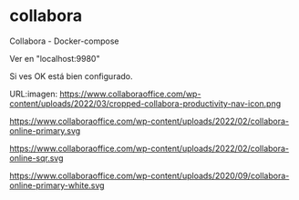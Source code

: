 # collabora
Collabora - Docker-compose

Ver en "localhost:9980"   

Si ves OK está bien configurado.

URL:imagen: 
https://www.collaboraoffice.com/wp-content/uploads/2022/03/cropped-collabora-productivity-nav-icon.png

https://www.collaboraoffice.com/wp-content/uploads/2022/02/collabora-online-primary.svg

https://www.collaboraoffice.com/wp-content/uploads/2022/02/collabora-online-sqr.svg

https://www.collaboraoffice.com/wp-content/uploads/2020/09/collabora-online-primary-white.svg
